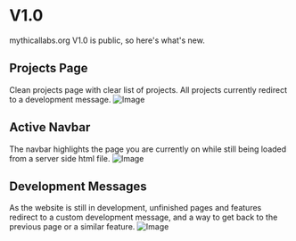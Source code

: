# V1.0
mythicallabs.org V1.0 is public, so here's what's new. 
## Projects Page
Clean projects page with clear list of projects. All projects currently redirect to a development message.
![Image](https://github.com/user-attachments/assets/f0638c7d-66e6-4162-b19b-96178687a247)
## Active Navbar
The navbar highlights the page you are currently on while still being loaded from a server side html file.
![Image](https://github.com/user-attachments/assets/68ba87f0-d7df-40eb-8302-7e18eeeaa792)
## Development Messages
As the website is still in development, unfinished pages and features redirect to a custom development message, and a way to get back to the previous page or a similar feature.
![Image](https://github.com/user-attachments/assets/de1a58a4-b32f-4f7e-82da-dee24f8db626)
